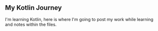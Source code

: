 ## My Kotlin Journey
I'm learning Kotlin, here is where I'm going to post my work while learning and notes within the files. 
